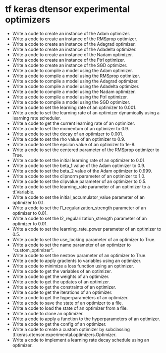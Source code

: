 # tf keras dtensor experimental optimizers

- Write a code to create an instance of the Adam optimizer.
- Write a code to create an instance of the RMSprop optimizer.
- Write a code to create an instance of the Adagrad optimizer.
- Write a code to create an instance of the Adadelta optimizer.
- Write a code to create an instance of the Nadam optimizer.
- Write a code to create an instance of the Ftrl optimizer.
- Write a code to create an instance of the SGD optimizer.
- Write a code to compile a model using the Adam optimizer.
- Write a code to compile a model using the RMSprop optimizer.
- Write a code to compile a model using the Adagrad optimizer.
- Write a code to compile a model using the Adadelta optimizer.
- Write a code to compile a model using the Nadam optimizer.
- Write a code to compile a model using the Ftrl optimizer.
- Write a code to compile a model using the SGD optimizer.
- Write a code to set the learning rate of an optimizer to 0.001.
- Write a code to set the learning rate of an optimizer dynamically using a learning rate scheduler.
- Write a code to get the current learning rate of an optimizer.
- Write a code to set the momentum of an optimizer to 0.9.
- Write a code to set the decay of an optimizer to 0.001.
- Write a code to set the rho value of an optimizer to 0.9.
- Write a code to set the epsilon value of an optimizer to 1e-8.
- Write a code to set the centered parameter of the RMSprop optimizer to True.
- Write a code to set the initial learning rate of an optimizer to 0.01.
- Write a code to set the beta_1 value of the Adam optimizer to 0.9.
- Write a code to set the beta_2 value of the Adam optimizer to 0.999.
- Write a code to set the clipnorm parameter of an optimizer to 1.0.
- Write a code to set the clipvalue parameter of an optimizer to 0.5.
- Write a code to set the learning_rate parameter of an optimizer to a tf.Variable.
- Write a code to set the initial_accumulator_value parameter of an optimizer to 0.1.
- Write a code to set the l1_regularization_strength parameter of an optimizer to 0.01.
- Write a code to set the l2_regularization_strength parameter of an optimizer to 0.01.
- Write a code to set the learning_rate_power parameter of an optimizer to 0.5.
- Write a code to set the use_locking parameter of an optimizer to True.
- Write a code to set the name parameter of an optimizer to "custom_optimizer".
- Write a code to set the nestrov parameter of an optimizer to True.
- Write a code to apply gradients to variables using an optimizer.
- Write a code to minimize a loss function using an optimizer.
- Write a code to get the variables of an optimizer.
- Write a code to get the weights of an optimizer.
- Write a code to get the updates of an optimizer.
- Write a code to get the constraints of an optimizer.
- Write a code to get the iterations of an optimizer.
- Write a code to get the hyperparameters of an optimizer.
- Write a code to save the state of an optimizer to a file.
- Write a code to load the state of an optimizer from a file.
- Write a code to clone an optimizer.
- Write a code to apply a function to the hyperparameters of an optimizer.
- Write a code to get the config of an optimizer.
- Write a code to create a custom optimizer by subclassing tf.keras.dtensor.experimental.optimizers.Optimizer.
- Write a code to implement a learning rate decay schedule using an optimizer.